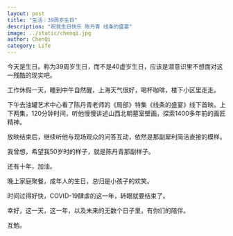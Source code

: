 ```yaml
---
layout: post
title: "生活：39周岁生日"
description: "祝我生日快乐 陈丹青 线条的盛宴"
image: ../static/chenqi.jpg
author: ChenQi
category: Life
---
```


今天是生日。称为39周岁生日，而不是40虚岁生日，应该是潜意识里不想面对这一残酷的现实吧。

工作休假一天，睡到中午自然醒，上海天气很好，喝杯咖啡，楼下小区里走走。

下午去油罐艺术中心看了陈丹青老师的《局部》特集《线条的盛宴》线下首映。上下两集，120分钟时间，听他慢慢讲述山西北朝墓室壁画，探索1400多年前的画匠精神。

放映结束后，继续听他与现场观众的问答互动，依然是那副犀利简洁直接的模样。

我曾想，希望我50岁时的样子，就是陈丹青那副样子。

还有十年，加油。

晚上家庭聚餐，成年人的生日，总归是小孩子的欢笑。

时间过得好快，COVID-19肆虐的这一年，转眼就要结束了。

幸好，这一天，这一年，以及未来的无数个日子里，有你们的陪伴。

互勉。
